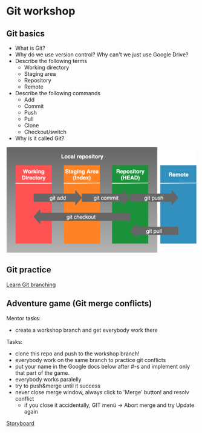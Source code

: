 # Git workshop

## Git basics

- What is Git?
- Why do we use version control? Why can't we just use Google Drive?
- Describe the following terms
  - Working directory
  - Staging area
  - Repository
  - Remote
- Describe the following commands
  - Add
  - Commit
  - Push
  - Pull
  - Clone
  - Checkout/switch
- Why is it called Git?

![Git structure](images/git.png)

## Git practice

[Learn Git branching](https://learngitbranching.js.org/)

## Adventure game (Git merge conflicts)

Mentor tasks:
- create a workshop branch and get everybody work there

Tasks:
- clone this repo and push to the workshop branch!
- everybody work on the same branch to practice git conflicts
- put your name in the Google docs below after #-s and implement only that part of the game.
- everybody works paralelly
- try to push&merge until it success
- never close merge window, always click to 'Merge' button! and resolv conflict
    - if you close it accidentally, GIT menü -> Abort merge and try Update again

[Storyboard](https://docs.google.com/document/d/14Uxj1gJAXkSkC_NNFxWmzWmnfbFh6NZE/edit)

